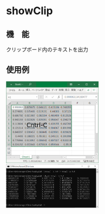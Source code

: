 
# showClip

## 機　能

クリップボード内のテキストを出力

## 使用例

<img src="https://github.com/dan-yok-jpn/pyLesson/blob/main/util/img/xls_snap.png" width="50%">

<img src="https://github.com/dan-yok-jpn/pyLesson/blob/main/util/img/showClip.png" width="50%">
